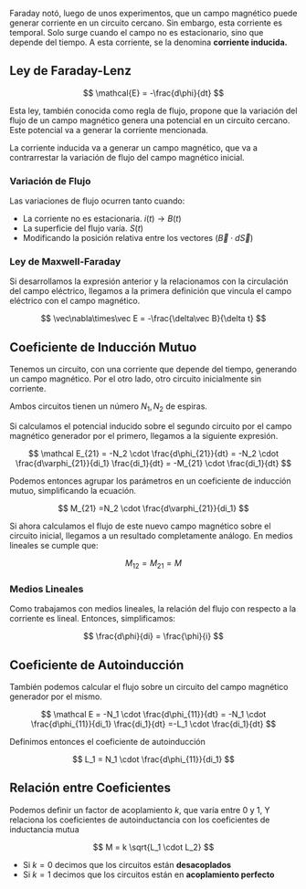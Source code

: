Faraday notó, luego de unos experimentos, que un campo magnético puede generar corriente en un circuito cercano. Sin embargo, esta corriente es temporal. Solo surge cuando el campo no es estacionario, sino que depende del tiempo. A esta corriente, se la denomina **corriente inducida.**

## Ley de Faraday-Lenz

$$
\mathcal{E} = -\frac{d\phi}{dt}
$$

Esta ley, también conocida como regla de flujo, propone que la variación del flujo de un campo magnético genera una potencial en un circuito cercano. Este potencial va a generar la corriente mencionada.

La corriente inducida va a generar un campo magnético, que va a contrarrestar la variación de flujo del campo magnético inicial.

### Variación de Flujo

Las variaciones de flujo ocurren tanto cuando:

- La corriente no es estacionaria. $i(t) \to B(t)$
- La superficie del flujo varía. $S(t)$
- Modificando la posición relativa entre los vectores $(\vec B \cdot d\vec S)$

### Ley de Maxwell-Faraday

Si desarrollamos la expresión anterior y la relacionamos con la circulación del campo eléctrico, llegamos a la primera definición que vincula el campo eléctrico con el campo magnético.

$$
\vec\nabla\times\vec E = -\frac{\delta\vec B}{\delta t}
$$

## Coeficiente de Inducción Mutuo

Tenemos un circuito, con una corriente que depende del tiempo, generando un campo magnético. Por el otro lado, otro circuito inicialmente sin corriente.

Ambos circuitos tienen un número $N_1, N_2$ de espiras.

Si calculamos el potencial inducido sobre el segundo circuito por el campo magnético generador por el primero, llegamos a la siguiente expresión.

$$
\mathcal E_{21} = -N_2 \cdot \frac{d\phi_{21}}{dt} = -N_2 \cdot \frac{d\varphi_{21}}{di_1} \frac{di_1}{dt} = -M_{21} \cdot \frac{di_1}{dt}
$$

Podemos entonces agrupar los parámetros en un coeficiente de inducción mutuo, simplificando la ecuación.

$$
M_{21} =N_2 \cdot \frac{d\varphi_{21}}{di_1}
$$

Si ahora calculamos el flujo de este nuevo campo magnético sobre el circuito inicial, llegamos a un resultado completamente análogo. En medios lineales se cumple que:

$$
M_{12} = M_{21} =M
$$

### Medios Lineales

Como trabajamos con medios lineales, la relación del flujo con respecto a la corriente es lineal. Entonces, simplificamos:

$$
\frac{d\phi}{di} = \frac{\phi}{i}
$$

## Coeficiente de Autoinducción

También podemos calcular el flujo sobre un circuito del campo magnético generador por el mismo.

$$
\mathcal E = -N_1 \cdot \frac{d\phi_{11}}{dt} = -N_1 \cdot \frac{d\phi_{11}}{di_1} \frac{di_1}{dt} =-L_1 \cdot \frac{di_1}{dt}
$$

Definimos entonces el coeficiente de autoinducción

$$
L_1 = N_1 \cdot \frac{d\phi_{11}}{di_1}
$$

## Relación entre Coeficientes

Podemos definir un factor de acoplamiento $k$, que varía entre $0$ y $1$, Y relaciona los coeficientes de autoinductancia con los coeficientes de inductancia mutua

$$
M = k \sqrt{L_1 \cdot L_2}
$$

- Si $k = 0$ decimos que los circuitos están **desacoplados**
- Si $k = 1$ decimos que los circuitos están en **acoplamiento perfecto**
